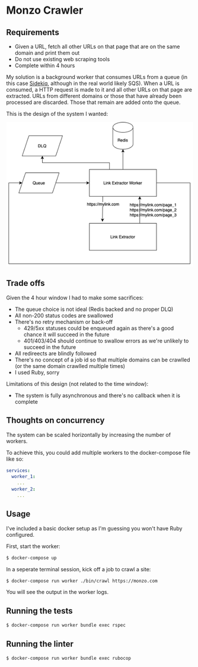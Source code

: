 # Monzo Crawler

## Requirements

- Given a URL, fetch all other URLs on that page that are on the same domain and print them out
- Do not use existing web scraping tools
- Complete within 4 hours

My solution is a background worker that consumes URLs from a queue (in this case [Sidekiq](https://github.com/sidekiq/sidekiq), although in the real world likely SQS). When a URL is consumed, a HTTP request is made to it and all other URLs on that page are extracted. URLs from different domains or those that have already been processed are discarded. Those that remain are added onto the queue.

This is the design of the system I wanted:

![System design](./docs/system.png "System design")

## Trade offs

Given the 4 hour window I had to make some sacrifices:

- The queue choice is not ideal (Redis backed and no proper DLQ)
- All non-200 status codes are swallowed
- There's no retry mechanism or back-off
  - 429/5xx statuses could be enqueued again as there's a good chance it will succeed in the future
  - 401/403/404 should continue to swallow errors as we're unlikely to succeed in the future
- All redireects are blindly followed
- There's no concept of a job id so that multiple domains can be crawlled (or the same domain crawlled multiple times)
- I used Ruby, sorry

Limitations of this design (not related to the time window):

- The system is fully asynchronous and there's no callback when it is complete

## Thoughts on concurrency

The system can be scaled horizontally by increasing the number of workers.

To achieve this, you could add multiple workers to the docker-compose file like so:

```yaml
services:
  worker_1:
    ...
  worker_2:
    ...
```

## Usage

I've included a basic docker setup as I'm guessing you won't have Ruby configured.

First, start the worker:

```bash
$ docker-compose up
```

In a seperate terminal session, kick off a job to crawl a site:

```bash
$ docker-compose run worker ./bin/crawl https://monzo.com
```

You will see the output in the worker logs.

## Running the tests

```bash
$ docker-compose run worker bundle exec rspec
```

## Running the linter

```bash
$ docker-compose run worker bundle exec rubocop
```
